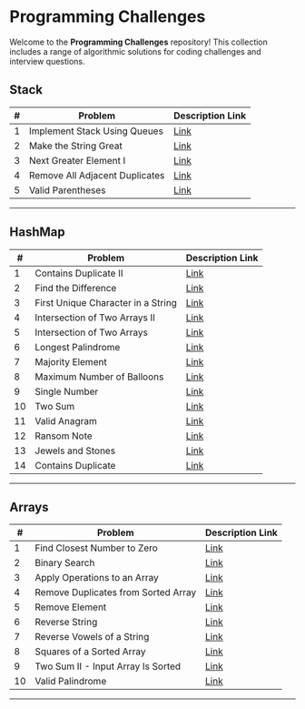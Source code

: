 # Programming Challenges

Welcome to the **Programming Challenges** repository! This collection includes a range of algorithmic solutions for coding challenges and interview questions.

## Stack

| #  | Problem                            | Description Link                                                             |
|----|------------------------------------|------------------------------------------------------------------------------|
| 1  | Implement Stack Using Queues       | [Link](https://leetcode.com/problems/implement-stack-using-queues)           |
| 2  | Make the String Great              | [Link](https://leetcode.com/problems/make-the-string-great)        |
| 3  | Next Greater Element I             | [Link](https://leetcode.com/problems/next-greater-element-i)       |
| 4  | Remove All Adjacent Duplicates     | [Link](https://leetcode.com/problems/remove-all-adjacent-duplicates-in-string) |
| 5  | Valid Parentheses                  | [Link](https://leetcode.com/problems/valid-parentheses)                      |

---

## HashMap

| #  | Problem                            | Description Link                                                      |
|----|------------------------------------|-----------------------------------------------------------------------|
| 1  | Contains Duplicate II              | [Link](https://leetcode.com/problems/contains-duplicate-ii)           |
| 2  | Find the Difference                | [Link](https://leetcode.com/problems/find-the-difference)             |
| 3  | First Unique Character in a String | [Link](https://leetcode.com/problems/first-unique-character-in-a-string) |
| 4  | Intersection of Two Arrays II      | [Link](https://leetcode.com/problems/intersection-of-two-arrays-ii)   |
| 5  | Intersection of Two Arrays         | [Link](https://leetcode.com/problems/intersection-of-two-arrays)      |
| 6  | Longest Palindrome                 | [Link](https://leetcode.com/problems/longest-palindrome)              |
| 7  | Majority Element                   | [Link](https://leetcode.com/problems/majority-element)                |
| 8  | Maximum Number of Balloons         | [Link](https://leetcode.com/problems/maximum-number-of-balloons/description) |
| 9  | Single Number                      | [Link](https://leetcode.com/problems/single-number)                   |
| 10 | Two Sum                            | [Link](https://leetcode.com/problems/two-sum/description)             |
| 11 | Valid Anagram                      | [Link](https://leetcode.com/problems/valid-anagram)                   |
| 12 | Ransom Note                        | [Link](https://leetcode.com/problems/ransom-note)                     |
| 13 | Jewels and Stones                  | [Link](https://leetcode.com/problems/jewels-and-stones)                 |
| 14 | Contains Duplicate                 | [Link](https://leetcode.com/problems/contains-duplicate)                |

---

## Arrays 

| #  | Problem                                    | Description Link                                            |
|----|--------------------------------------------|-------------------------------------------------------------|
| 1  | Find Closest Number to Zero                | [Link](https://leetcode.com/problems/find-closest-number-to-zero) |
| 2  | Binary Search                              | [Link](https://leetcode.com/problems/binary-search)         |
| 3  | Apply Operations to an Array               | [Link](https://leetcode.com/problems/apply-operations-to-an-array) |
| 4  | Remove Duplicates from Sorted Array       | [Link](https://leetcode.com/problems/remove-duplicates-from-sorted-array) |
| 5  | Remove Element                             | [Link](https://leetcode.com/problems/remove-element)        |
| 6  | Reverse String                             | [Link](https://leetcode.com/problems/reverse-string)        |
| 7  | Reverse Vowels of a String                | [Link](https://leetcode.com/problems/reverse-vowels-of-a-string) |
| 8  | Squares of a Sorted Array                 | [Link](https://leetcode.com/problems/squares-of-a-sorted-array) |
| 9  | Two Sum II - Input Array Is Sorted        | [Link](https://leetcode.com/problems/two-sum-ii-input-array-is-sorted) |
| 10 | Valid Palindrome                           | [Link](https://leetcode.com/problems/valid-palindrome)      |

---